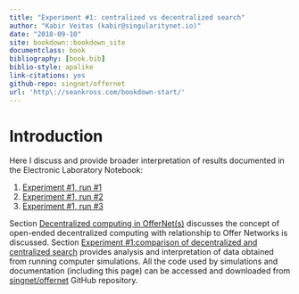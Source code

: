 ```yaml
--- 
title: "Experiment #1: centralized vs decentralized search"
author: "Kabir Veitas (kabir@singularitynet.io)"
date: "2018-09-10"
site: bookdown::bookdown_site
documentclass: book
bibliography: [book.bib]
biblio-style: apalike
link-citations: yes
github-repo: singnet/offernet
url: 'http\://seankross.com/bookdown-start/'
---
```


# Introduction

Here I discuss and provide broader interpretation of results documented in the Electronic Laboratory Notebook:

1. [Experiment #1, run #1](https://singnet.github.io/offernet/public/original-decentralized-vs-centralized-analysis/)
2. [Experiment #1, run #2](https://singnet.github.io/offernet/public/additional-centralized-vs-decentralized/)
3. [Experiment #1, run #3](https://singnet.github.io/offernet/public/more-centralized-vs-decentralized/)

Section [Decentralized computing in OfferNet(s)](#decentralized-computing-in-offernets) discusses the concept of open-ended decentralized computing with relationship to Offer Networks is discussed. Section [Experiment #1:comparison of decentralized and centralized search](#experiment-one) provides analysis and interpretation of data obtained from running computer simulations. All the code used by simulations and documentation (including this page) can be accessed and downloaded from [singnet/offernet](https://github.com/singnet/offernet) GitHub repository.
